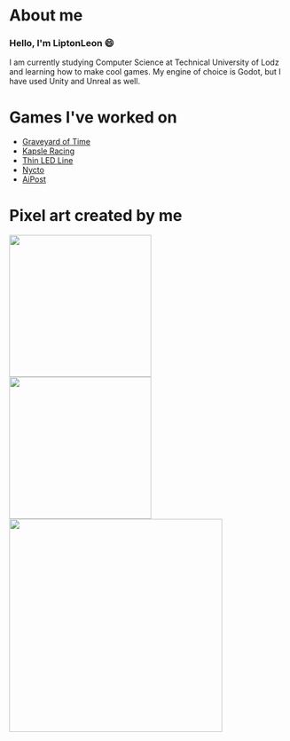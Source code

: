 # About me #
### Hello, I'm LiptonLeon 😄

I am currently studying Computer Science at Technical University of Lodz and learning how to make cool games. My engine of choice is Godot, but I have used Unity and Unreal as well.

# Games I've worked on #
- [Graveyard of Time](https://liptonleon.itch.io/graveyard-of-time)
- [Kapsle Racing](https://liptonleon.itch.io/kapsle-racing)
- [Thin LED Line](https://dizzyjellyfishstudios.itch.io/thin-led-line)
- [Nycto](https://liptonleon.itch.io/nycto)
- [AiPost](https://tollto.itch.io/aipost)

# Pixel art created by me #

<div style="display: inline-block;">
<img src="https://user-images.githubusercontent.com/93220207/165401639-f0410edf-a2f3-479a-9af4-bd94f74a2667.gif" width="256"/>
<img src="https://user-images.githubusercontent.com/93220207/166160026-a15a8b5d-7d00-4099-b127-0439b9b91424.gif" width="256"/>
<img src="https://user-images.githubusercontent.com/93220207/181017774-e2e78d1e-322b-4ef5-978f-c8129d6a8bde.gif" width="384"/>
</div>
